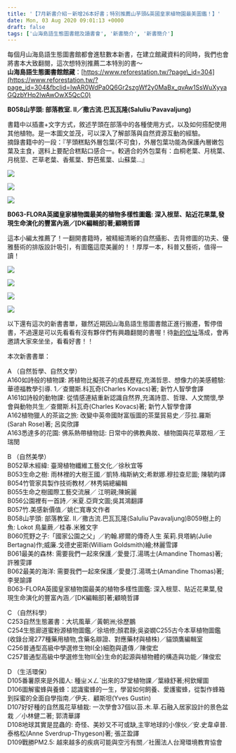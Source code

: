 ```yaml
---
title: '【7月新書介紹－新增26本好書；特別推薦山芋頭&英國皇家植物園最美圖鑑！】'
date: Mon, 03 Aug 2020 09:01:13 +0000
draft: false
tags: ['山海島語生態圖書館及讀書會', '新書簡介', '新書簡介']
---
```


每個月山海島語生態圖書館都會進駐數本新書，在建立館藏資料的同時，我們也會將書本大致翻閱，這次想特別推薦二本特別的書～  
**山海島語生態圖書館館藏**：[https://www.reforestation.tw/?page\_id=304](https://www.reforestation.tw/?page_id=304&fbclid=IwAR0WdPa0Q6Gr2szgWf2y0MaBx_qvAw1SsWuXyyaGQzbYHp2lwAwOwX5QcC0)

**B058山芋頭: 部落教室. II／撒古流.巴瓦瓦隆(Saluliu˙Pavavaljung)**

書籍中以插畫+文字方式，敘述芋頭在部落中的各種使用方式，以及如何搭配使用其他植物。是一本圖文並茂，可以深入了解部落與自然資源互動的經驗。  
摘錄書籍中的一段：『芋頭糕點外層包葉(不可食)，外層包葉功能為保護內層嫩包葉及主食，選料上要配合糕點口感合一。較適合的外包葉有：血桐老葉、月桃葉、月桃莖、芒草老葉、香蕉葉、野芭蕉葉、山蘇葉...』

![](https://www.reforestation.tw/wp-content/uploads/2020/08/2020.8.3新書簡介_200803.jpg)

![](https://www.reforestation.tw/wp-content/uploads/2020/08/2020_0.8.3新書簡介_200803.jpg)

![](https://www.reforestation.tw/wp-content/uploads/2020/08/2020_1.8.3新書簡介_200803.jpg)

**B063-FLORA英國皇家植物園最美的植物多樣性圖鑑: 深入根莖、貼近花果葉,發現生命演化的豐富內涵／\[DK編輯部\]著;顧曉哲譯**

這本小編太推薦了！一翻開書籍時，被精細清晰的自然攝影、去背修圖的功夫、優雅藝術的排版設計吸引，有圖鑑這麼美麗的！！厚厚一本，科普又藝術，值得一讀！

![](https://www.reforestation.tw/wp-content/uploads/2020/08/2020_2.8.3新書簡介_200803.jpg)

![](https://www.reforestation.tw/wp-content/uploads/2020/08/2020_4.8.3新書簡介_200803.jpg)

![](https://www.reforestation.tw/wp-content/uploads/2020/08/2020_3.8.3新書簡介_200803.jpg)

![](https://www.reforestation.tw/wp-content/uploads/2020/08/2020_5.8.3新書簡介_200803.jpg)

以下還有這次的新書書單，雖然近期因山海島語生態圖書館正進行搬遷，暫停借書，不過還是可以先看看有沒有夥伴們有興趣翻閱的書喔！待[新的位址](https://www.reforestation.tw/?p=2689)落成，會再邀請大家來坐坐，看看好書！！

本次新書書單：

A （自然哲學、自然文學）  
A160如詩般的植物課: 將植物比擬孩子的成長歷程,充滿哲思、想像力的美感體驗: 華德福教學引導. 1／查爾斯.科瓦奇(Charles Kovacs)著; 新竹人智學會譯  
A161如詩般的動物課: 從情感連結重新認識自然界,充滿詩意、哲理、人文關懷,學會與動物共生／查爾斯.科瓦奇(Charles Kovacs)著; 新竹人智學會譯  
A162植物獵人的茶盜之旅: 改變中英帝國財富版圖的茶葉貿易史／莎拉.羅斯(Sarah Rose)著; 呂奕欣譯  
A163悉達多的花園: 佛系熱帶植物誌: 日常中的佛教典故、植物園與花草眾相／王瑞閔

B （自然美學）  
B052草木經緯: 臺灣植物纖維工藝文化／徐秋宜等  
B053生命之樹: 雨林裡的大樹王國／凱特.梅斯納文;希默娜.穆拉查尼圖; 陳毓昀譯  
B054竹管家具製作技術教材／林秀娟總編輯  
B055生命之樹國際工藝交流展／ 江明親;陳婉麗  
B056公園裡有一首詩／米夏.亞齊文圖;吳其鴻翻譯  
B057竹.美感新價值／姚仁寬專文作者  
B058山芋頭: 部落教室. II／撒古流.巴瓦瓦隆(Saluliu˙Pavavaljung)B059樹上的魚: Lokot 鳥巢蕨／桂春.米雅文字  
B060荒野之子:「國家公園之父」／約翰.繆爾的傳奇人生 茱莉.貝塔納(Julie Bertagna)作;威廉.戈德史密斯(William Goldsmith)繪;林麗雪譯  
B061最美的森林: 需要我們一起來保護／愛曼汀.湯瑪士(Amandine Thomas)著; 許雅雯譯  
B062最美的海洋: 需要我們一起來保護／愛曼汀.湯瑪士(Amandine Thomas)著; 李旻諭譯  
B063-FLORA英國皇家植物園最美的植物多樣性圖鑑: 深入根莖、貼近花果葉,發現生命演化的豐富內涵／\[DK編輯部\]著;顧曉哲譯

C （自然科學）  
C253自然生態叢書：大坑風華／黃朝洲;徐歷鵬  
C254生態廊道蜜粉源植物圖鑑／徐培修;顏君靜;吳姿嫺C255古今本草植物圖鑑(收錄台灣277種藥用植物,含藥名辯證、對應藥材與植株)／貓頭鷹編輯室  
C256普通型高級中學選修生物I(全)細胞與遺傳／陳俊宏  
C257普通型高級中學選修生物II(全)生命的起源與植物體的構造與功能／陳俊宏

D （生活環保）  
D105番薯原來是外國人: 種ㄓㄨㄥˋ出來的37堂植物課／葉綠舒著;柯欽耀圖  
D106圖解蜜蜂與養蜂：認識蜜蜂的一生，學習如何飼養、愛護蜜蜂，從製作蜂箱到採蜜的全面自學指南／伊夫．顧斯坦(Yves Gustin)  
D107好好種的自然風花草植栽: 一次學會37個以苔.木.草.石融入居家設計的景色盆栽 ／小林健二著; 郭清華譯  
D108地球其實是昆蟲的: 奇怪、美妙又不可或缺,主宰地球的小傢伙／安.史韋卓普.泰格松(Anne Sverdrup-Thygeson)著; 張芷盈譯  
D109戰勝PM2.5: 越來越多的疾病可能與空污有關／社團法人台灣環境教育協會